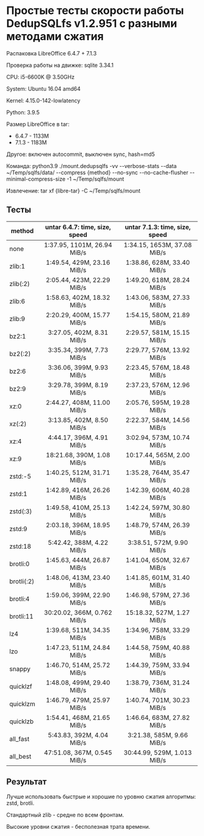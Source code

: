 # Простые тесты скорости работы DedupSQLfs v1.2.951 с разными методами сжатия

Распаковка LibreOffice 6.4.7 + 7.1.3

Проверка работы на движке: sqlite 3.34.1

CPU: i5-6600K @ 3.50GHz

System: Ubuntu 16.04 amd64

Kernel: 4.15.0-142-lowlatency

Python: 3.9.5

Размер LibreOffice в tar:

* 6.4.7 - 1133M
* 7.1.3 - 1183M

Другое: включен autocommit, выключен sync, hash=md5

Команда: python3.9 ./mount.dedupsqlfs -vv --verbose-stats --data ~/Temp/sqlfs/data/ --compress {method} --no-sync --no-cache-flusher --minimal-compress-size -1 ~/Temp/sqlfs/mount

Извлечение: tar xf {libre-tar} -C ~/Temp/sqlfs/mount

## Тесты

| method | untar 6.4.7: time, size, speed | untar 7.1.3: time, size, speed |
| ------ |:------------------------------:|:------------------------------:|
| none | 1:37.95, 1101M, 26.94 MiB/s | 1:34.15, 1653M, 37.08 MiB/s |
| zlib:1 | 1:49.54, 429M, 23.16 MiB/s | 1:38.86, 628M, 33.40 MiB/s |
| zlib(:2) | 2:05.44, 423M, 22.29 MiB/s | 1:49.20, 618M, 28.24 MiB/s |
| zlib:6 | 1:58.63, 402M, 18.32 MiB/s | 1:43.06, 583M, 27.33 MiB/s |
| zlib:9 | 2:20.29, 400M, 15.77 MiB/s | 1:54.15, 580M, 21.89 MiB/s |
| bz2:1 | 3:27.05, 402M, 8.31 MiB/s | 2:29.57, 581M, 15.15 MiB/s |
| bz2(:2) | 3:35.34, 399M, 7.73 MiB/s | 2:29.77, 576M, 13.92 MiB/s |
| bz2:6 | 3:36.06, 399M, 9.93 MiB/s | 2:23.45, 576M, 18.48 MiB/s |
| bz2:9 | 3:29.78, 399M, 8.19 MiB/s | 2:37.23, 576M, 12.96 MiB/s |
| xz:0 | 2:44.27, 408M, 11.00 MiB/s | 2:05.76, 595M, 19.28 MiB/s |
| xz(:2) | 3:13.85, 402M, 8.50 MiB/s | 2:22.37, 584M, 14.56 MiB/s |
| xz:4 | 4:44.17, 396M, 4.91 MiB/s | 3:02.94, 573M, 10.74 MiB/s |
| xz:9 | 18:21.68, 390M, 1.08 MiB/s | 10:17.44, 565M, 2.00 MiB/s |
| zstd:-5 | 1:40.25, 512M, 31.71 MiB/s | 1:35.28, 764M, 35.47 MiB/s |
| zstd:1 | 1:42.89, 416M, 26.26 MiB/s | 1:42.39, 606M, 40.28 MiB/s |
| zstd(:3) | 1:49.58, 410M, 25.13 MiB/s | 1:42.24, 597M, 30.80 MiB/s |
| zstd:9 | 2:03.18, 396M, 18.95 MiB/s | 1:48.79, 574M, 26.39 MiB/s |
| zstd:18 | 5:42.42, 388M, 4.22 MiB/s | 3:38.51, 572M, 9.90 MiB/s |
| brotli:0 | 1:45.63, 444M, 26.87 MiB/s | 1:41.04, 650M, 32.67 MiB/s |
| brotli(:2) | 1:48.06, 413M, 23.40 MiB/s | 1:41.85, 601M, 31.40 MiB/s |
| brotli:4 | 1:59.06, 399M, 22.90 MiB/s | 1:46.98, 579M, 27.36 MiB/s |
| brotli:11 | 30:20.02, 366M, 0.762 MiB/s | 15:18.32, 527M, 1.27 MiB/s |
| lz4 | 1:39.68, 511M, 34.35 MiB/s | 1:34.96, 758M, 33.29 MiB/s |
| lzo | 1:47.23, 511M, 24.84 MiB/s | 1:44.58, 759M, 40.88 MiB/s |
| snappy | 1:46.70, 514M, 25.72 MiB/s | 1:44.39, 759M, 33.94 MiB/s |
| quicklzf | 1:48.08, 499M, 29.40 MiB/s | 1:38.79, 736M, 31.24 MiB/s |
| quicklzm | 1:46.79, 479M, 25.97 MiB/s | 1:40.74, 701M, 30.23 MiB/s |
| quicklzb | 1:54.41, 468M, 21.65 MiB/s | 1:46.64, 683M, 27.82 MiB/s |
| all_fast | 5:43.83, 392M, 4.04 MiB/s | 3:21.38, 585M, 9.66 MiB/s |
| all_best | 47:51.08, 367M, 0.545 MiB/s | 30:44.99, 529M, 1.013 MiB/s |

## Результат

Лучше использовать быстрые и хорошие по уровню сжатия алгоритмы: zstd, brotli.

Стандартный zlib - средне по всем фронтам.

Высокие уровни сжатия - бесполезная трата времени.
